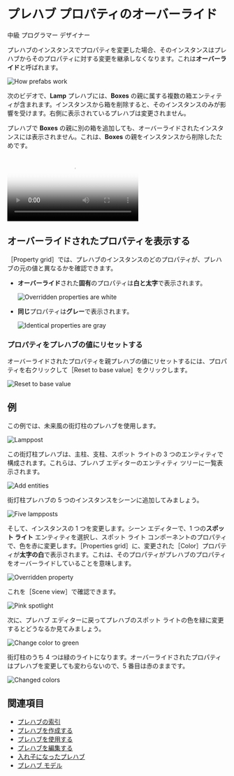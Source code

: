 # プレハブ プロパティのオーバーライド

<span class="badge text-bg-primary">中級</span>
<span class="badge text-bg-success">プログラマー</span>
<span class="badge text-bg-success">デザイナー</span>

プレハブのインスタンスでプロパティを変更した場合、そのインスタンスはプレハブからそのプロパティに対する変更を継承しなくなります。これは**オーバーライド**と呼ばれます。

![How prefabs work](media/create-manage-prefabs-how-prefabs-work.png)

次のビデオで、**Lamp** プレハブには、**Boxes** の親に属する複数の箱エンティティが含まれます。インスタンスから箱を削除すると、そのインスタンスのみが影響を受けます。右側に表示されているプレハブは変更されません。

プレハブで **Boxes** の親に別の箱を追加しても、オーバーライドされたインスタンスには表示されません。これは、**Boxes** の親をインスタンスから削除したためです。

<p>
<video autoplay loop class="responsive-video" poster="media/delete-boxes-from-prefab-instance.jpg">
   <source src="media/delete-boxes-from-prefab-instance.mp4" type="video/mp4">
</video>
</p>

## オーバーライドされたプロパティを表示する

［Property grid］では、プレハブのインスタンスのどのプロパティが、プレハブの元の値と異なるかを確認できます。

* **オーバーライド**された**固有**のプロパティは**白と太字**で表示されます。

    ![Overridden properties are white](media/use-prefabs-overriden-properties-appear-white.png)

* **同じ**プロパティは**グレー**で表示されます。

    ![Identical properties are gray](media/use-prefabs-identical-properties-appear-gray.png)

### プロパティをプレハブの値にリセットする

オーバーライドされたプロパティを親プレハブの値にリセットするには、プロパティを右クリックして［Reset to base value］をクリックします。

![Reset to base value](media/use-prefabs-reset-property-to-base-value.png)

## 例

この例では、未来風の街灯柱のプレハブを使用します。

![Lamppost](media/lamppost-prefab.jpg)

この街灯柱プレハブは、主柱、支柱、スポット ライトの 3 つのエンティティで構成されます。これらは、プレハブ エディターのエンティティ ツリーに一覧表示されます。

![Add entities](media/lamppost-prefab-entities.png)

街灯柱プレハブの 5 つのインスタンスをシーンに追加してみましょう。

![Five lampposts](media/lamppost-prefab-instances.jpg)

そして、インスタンスの 1 つを変更します。シーン エディターで、1 つの**スポット ライト** エンティティを選択し、スポット ライト コンポーネントのプロパティで、色を赤に変更します。［Properties grid］に、変更された［Color］プロパティが**太字の白**で表示されます。これは、そのプロパティがプレハブのプロパティをオーバーライドしていることを意味します。

![Overridden property](media/override-prefab-property.png)

これを［Scene view］で確認できます。

![Pink spotlight](media/pink-lamppost-prefab.jpg)

次に、プレハブ エディターに戻ってプレハブのスポット ライトの色を緑に変更するとどうなるか見てみましょう。

![Change color to green](media/change-prefab-color-to-green.png)

街灯柱のうち 4 つは緑のライトになります。オーバーライドされたプロパティはプレハブを変更しても変わらないので、5 番目は赤のままです。

![Changed colors](media/lamppost-prefab-instances-with-override.jpg)

## 関連項目

* [プレハブの索引](index.md)
* [プレハブを作成する](create-a-prefab.md)
* [プレハブを使用する](index.md)
* [プレハブを編集する](edit-prefabs.md)
* [入れ子になったプレハブ](nested-prefabs.md)
* [プレハブ モデル](prefab-models.md)
